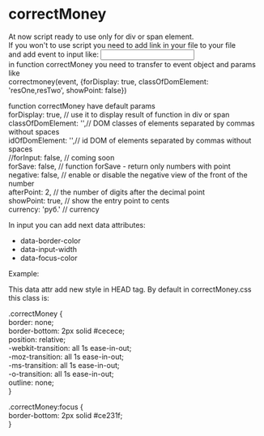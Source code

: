 # correctMoney

 At now script ready to use only for div or span element.<br>
 If you won't to use script you need to add link in your file to your file <br>
 and add event to input like: <input type="text" class="correctMoney" onkeyup="correctmoney()"><br>
 in function correctMoney you need to transfer to event object and params like <br>
 correctmoney(event, {forDisplay: true, classOfDomElement: 'resOne,resTwo', showPoint: false})<br>

 function correctMoney have default params <br>
        forDisplay: true, // use it to display result of function in div or span <br>
        classOfDomElement: '',// DOM classes of elements separated by commas without spaces<br>
        idOfDomElement: '',// id DOM of elements separated by commas without spaces<br>
        //forInput: false, // coming soon<br>
        forSave: false, // function forSave - return only numbers with point<br>
        negative: false, // enable or disable the negative view of the front of the number <br>
        afterPoint: 2, // the number of digits after the decimal point<br>
        showPoint: true, // show the entry point to cents<br>
        currency: 'руб.' // currency<br>
        
<p>
 In input you can add next data attributes:
 <ul>
 <li>data-border-color</li>
 <li>data-input-width</li>
 <li>data-focus-color</li>
 </ul>
 Example: <br>

 This data attr add new style in HEAD tag.
 By default in correctMoney.css this class is: 
  
  .correctMoney {<br>
    border: none;<br>
    border-bottom: 2px solid #cecece;<br>
    position: relative;<br>
    -webkit-transition: all 1s ease-in-out;<br>
    -moz-transition: all 1s ease-in-out;<br>
    -ms-transition: all 1s ease-in-out;<br>
    -o-transition: all 1s ease-in-out;<br>
    outline: none;<br>
}<br>

.correctMoney:focus {<br>
    border-bottom: 2px solid #ce231f; <br>
}<br>
   
</p>
